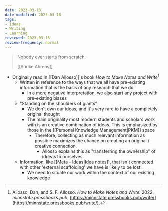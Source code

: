 ```yaml
---
date: 2023-03-18
date modified: 2023-03-18
tags:
- Ideas
- Writing
- Learning
reviewed: 2023-03-18
review-frequency: normal
---
```

> Nobody ever starts from scratch.
> 
> [[Sönke Ahrens]]

- Originally read in [[Dan Allosso]]'s book *How to Make Notes and Write*[^1]
	- Written in reference to the ways that we all have pre-existing information that is the basis of any research that we do.
		- In a more negative interpretation, we also start any project with pre-existing biases
	- “Standing on the shoulders of giants”
		- We don't own our ideas, and it's very rare to have a completely original thought
		- The main originality most modern students and scholars work with is an creative combination of ideas. This is emphasized by those in the [[Personal Knowledge Management|PKM]] space
			- Therefore, collecting as much relevant information as possible maximizes the chance on creating an original / creative connection.
				- Allosso explains this as "transferring the ownership" of iddeas to ourselves.
	- Information, like [[Meta - Ideas|Idea notes]], that isn't connected with other 'external scaffolding' we have is likely to be lost.
		- We need to situate our work within the context of our existing knowledge

[^1]: Allosso, Dan, and S. F. Allosso. *How to Make Notes and Write*. 2022. *minnstate.pressbooks.pub*, [https://minnstate.pressbooks.pub/write/](https://minnstate.pressbooks.pub/write/).